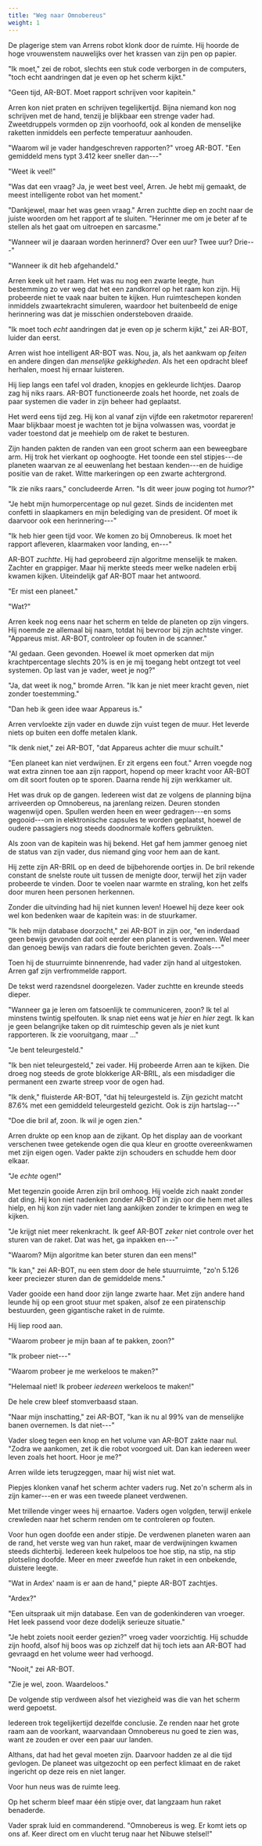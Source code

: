 ```yaml
---
title: "Weg naar Omnobereus"
weight: 1
---
```


De plagerige stem van Arrens robot klonk door de ruimte. Hij hoorde de hoge vrouwenstem nauwelijks over het krassen van zijn pen op papier.

"Ik moet," zei de robot, slechts een stuk code verborgen in de computers, "toch echt aandringen dat je even op het scherm kijkt."

"Geen tijd, AR-BOT. Moet rapport schrijven voor kapitein." 

Arren kon niet praten en schrijven tegelijkertijd. Bijna niemand kon nog schrijven met de hand, tenzij je blijkbaar een strenge vader had. Zweetdruppels vormden op zijn voorhoofd, ook al konden de menselijke raketten inmiddels een perfecte temperatuur aanhouden. 

"Waarom wil je vader handgeschreven rapporten?" vroeg AR-BOT. "Een gemiddeld mens typt 3.412 keer sneller dan---"

"Weet ik veel!" 

"Was dat een vraag? Ja, je weet best veel, Arren. Je hebt mij gemaakt, de meest intelligente robot van het moment."

"Dankjewel, maar het was geen vraag." Arren zuchtte diep en zocht naar de juiste woorden om het rapport af te sluiten. "Herinner me om je beter af te stellen als het gaat om uitroepen en sarcasme."

"Wanneer wil je daaraan worden herinnerd? Over een uur? Twee uur? Drie---"

"Wanneer ik dit heb afgehandeld." 

Arren keek uit het raam. Het was nu nog een zwarte leegte, hun bestemming zo ver weg dat het een zandkorrel op het raam kon zijn. Hij probeerde niet te vaak naar buiten te kijken. Hun ruimteschepen konden inmiddels zwaartekracht simuleren, waardoor het buitenbeeld de enige herinnering was dat je misschien ondersteboven draaide.

"Ik moet toch _echt_ aandringen dat je even op je scherm kijkt," zei AR-BOT, luider dan eerst.

Arren wist hoe intelligent AR-BOT was. Nou, ja, als het aankwam op _feiten_ en andere dingen dan _menselijke gekkigheden_. Als het een opdracht bleef herhalen, moest hij ernaar luisteren.

Hij liep langs een tafel vol draden, knopjes en gekleurde lichtjes. Daarop zag hij niks raars. AR-BOT functioneerde zoals het hoorde, net zoals de paar systemen die vader in zijn beheer had geplaatst. 

Het werd eens tijd zeg. Hij kon al vanaf zijn vijfde een raketmotor repareren! Maar blijkbaar moest je wachten tot je bijna volwassen was, voordat je vader toestond dat je meehielp om de raket te besturen.

Zijn handen pakten de randen van een groot scherm aan een beweegbare arm. Hij trok het vierkant op ooghoogte. Het toonde een stel stipjes---de planeten waarvan ze al eeuwenlang het bestaan kenden---en de huidige positie van de raket. Witte markeringen op een zwarte achtergrond.

"Ik zie niks raars," concludeerde Arren. "Is dit weer jouw poging tot _humor_?"

"Je hebt mijn humorpercentage op nul gezet. Sinds de incidenten met confetti in slaapkamers en mijn belediging van de president. Of moet ik daarvoor ook een herinnering---"

"Ik heb hier geen tijd voor. We komen zo bij Omnobereus. Ik moet het rapport afleveren, klaarmaken voor landing, en---"

AR-BOT _zuchtte_. Hij had geprobeerd zijn algoritme menselijk te maken. Zachter en grappiger. Maar hij merkte steeds meer welke nadelen erbij kwamen kijken. Uiteindelijk gaf AR-BOT maar het antwoord.

"Er mist een planeet."

"Wat?" 

Arren keek nog eens naar het scherm en telde de planeten op zijn vingers. Hij noemde ze allemaal bij naam, totdat hij bevroor bij zijn achtste vinger. "Appareus mist. AR-BOT, controleer op fouten in de scanner."

"Al gedaan. Geen gevonden. Hoewel ik moet opmerken dat mijn krachtpercentage slechts 20% is en je mij toegang hebt ontzegt tot veel systemen. Op last van je vader, weet je nog?"

"Ja, dat weet ik nog," bromde Arren. "Ik kan je niet meer kracht geven, niet zonder toestemming."

"Dan heb ik geen idee waar Appareus is."

Arren vervloekte zijn vader en duwde zijn vuist tegen de muur. Het leverde niets op buiten een doffe metalen klank.

"Ik denk niet," zei AR-BOT, "dat Appareus achter die muur schuilt."

"Een planeet kan niet verdwijnen. Er zit ergens een fout." Arren voegde nog wat extra zinnen toe aan zijn rapport, hopend op meer kracht voor AR-BOT om dit soort fouten op te sporen. Daarna rende hij zijn werkkamer uit.

Het was druk op de gangen. Iedereen wist dat ze volgens de planning bijna arriveerden op Omnobereus, na jarenlang reizen. Deuren stonden wagenwijd open. Spullen werden heen en weer gedragen---en soms gegooid---om in elektronische capsules te worden geplaatst, hoewel de oudere passagiers nog steeds doodnormale koffers gebruikten.

Als zoon van de kapitein was hij bekend. Het gaf hem jammer genoeg niet de status van zijn vader, dus niemand ging voor hem aan de kant. 

Hij zette zijn AR-BRIL op en deed de bijbehorende oortjes in. De bril rekende constant de snelste route uit tussen de menigte door, terwijl het zijn vader probeerde te vinden. Door te voelen naar warmte en straling, kon het zelfs door muren heen personen herkennen.

Zonder die uitvinding had hij niet kunnen leven! Hoewel hij deze keer ook wel kon bedenken waar de kapitein was: in de stuurkamer.

"Ik heb mijn database doorzocht," zei AR-BOT in zijn oor, "en inderdaad geen bewijs gevonden dat ooit eerder een planeet is verdwenen. Wel meer dan genoeg bewijs van radars die foute berichten geven. Zoals---"

Toen hij de stuurruimte binnenrende, had vader zijn hand al uitgestoken. Arren gaf zijn verfrommelde rapport. 

De tekst werd razendsnel doorgelezen. Vader zuchtte en kreunde steeds dieper. 

"Wanneer ga je leren om fatsoenlijk te communiceren, zoon? Ik tel al minstens twintig spelfouten. Ik snap niet eens wat je _hier_ en _hier_ zegt. Ik kan je geen belangrijke taken op dit ruimteschip geven als je niet kunt rapporteren. Ik zie vooruitgang, maar ..."

"Je bent teleurgesteld."

"Ik ben niet teleurgesteld," zei vader. Hij probeerde Arren aan te kijken. Die droeg nog steeds de grote blokkerige AR-BRIL, als een misdadiger die permanent een zwarte streep voor de ogen had.

"Ik denk," fluisterde AR-BOT, "dat hij teleurgesteld is. Zijn gezicht matcht 87.6% met een gemiddeld teleurgesteld gezicht. Ook is zijn hartslag---"

"Doe die bril af, zoon. Ik wil je ogen zien."

Arren drukte op een knop aan de zijkant. Op het display aan de voorkant verschenen twee getekende ogen die qua kleur en grootte overeenkwamen met zijn eigen ogen. Vader pakte zijn schouders en schudde hem door elkaar.

"Je _echte_ ogen!"

Met tegenzin gooide Arren zijn bril omhoog. Hij voelde zich naakt zonder dat ding. Hij kon niet nadenken zonder AR-BOT in zijn oor die hem met alles hielp, en hij kon zijn vader niet lang aankijken zonder te krimpen en weg te kijken.

"Je krijgt niet meer rekenkracht. Ik geef AR-BOT _zeker_ niet controle over het sturen van de raket. Dat was het, ga inpakken en---"

"Waarom? Mijn algoritme kan beter sturen dan een mens!"

"Ik kan," zei AR-BOT, nu een stem door de hele stuurruimte, "zo'n 5.126 keer preciezer sturen dan de gemiddelde mens."

Vader gooide een hand door zijn lange zwarte haar. Met zijn andere hand leunde hij op een groot stuur met spaken, alsof ze een piratenschip bestuurden, geen gigantische raket in de ruimte.

Hij liep rood aan.

"Waarom probeer je mijn baan af te pakken, zoon?"

"Ik probeer niet---"

"Waarom probeer je me werkeloos te maken?"

"Helemaal niet! Ik probeer _iedereen_ werkeloos te maken!"

De hele crew bleef stomverbaasd staan.

"Naar mijn inschatting," zei AR-BOT, "kan ik nu al 99% van de menselijke banen overnemen. Is dat niet---"

Vader sloeg tegen een knop en het volume van AR-BOT zakte naar nul. "Zodra we aankomen, zet ik die robot voorgoed uit. Dan kan iedereen weer leven zoals het hoort. Hoor je me?"

Arren wilde iets terugzeggen, maar hij wist niet wat. 

Piepjes klonken vanaf het scherm achter vaders rug. Net zo'n scherm als in zijn kamer---en er was een tweede planeet verdwenen.

Met trillende vinger wees hij ernaartoe. Vaders ogen volgden, terwijl enkele crewleden naar het scherm renden om te controleren op fouten.

Voor hun ogen doofde een ander stipje. De verdwenen planeten waren aan de rand, het verste weg van hun raket, maar de verdwijningen kwamen steeds dichterbij. Iedereen keek hulpeloos toe hoe stip, na stip, na stip plotseling doofde. Meer en meer zweefde hun raket in een onbekende, duistere leegte.

"Wat in Ardex' naam is er aan de hand," piepte AR-BOT zachtjes.

"Ardex?"

"Een uitspraak uit mijn database. Een van de godenkinderen van vroeger. Het leek passend voor deze dodelijk serieuze situatie."

"Je hebt zoiets nooit eerder gezien?" vroeg vader voorzichtig. Hij schudde zijn hoofd, alsof hij boos was op zichzelf dat hij toch iets aan AR-BOT had gevraagd en het volume weer had verhoogd.

"Nooit," zei AR-BOT.

"Zie je wel, zoon. Waardeloos."

De volgende stip verdween alsof het viezigheid was die van het scherm werd gepoetst.

Iedereen trok tegelijkertijd dezelfde conclusie. Ze renden naar het grote raam aan de voorkant, waarvandaan Omnobereus nu goed te zien was, want ze zouden er over een paar uur landen.

Althans, dat had het geval moeten zijn. Daarvoor hadden ze al die tijd gevlogen. De planeet was uitgezocht op een perfect klimaat en de raket ingericht op deze reis en niet langer.

Voor hun neus was de ruimte leeg.

Op het scherm bleef maar één stipje over, dat langzaam hun raket benaderde.

Vader sprak luid en commanderend. "Omnobereus is weg. Er komt iets op ons af. Keer direct om en vlucht terug naar het Nibuwe stelsel!"